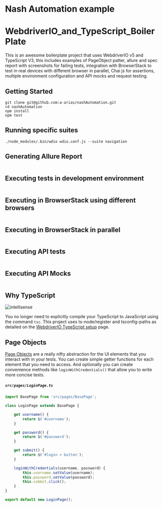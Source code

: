 # Nash Automation example

# WebdriverIO_and_TypeScript_BoilerPlate
This is an awesome boilerplate project that uses WebdriverIO v5 and TypeScript V3, this includes examples of PageObject patter, allure and spec report with screenshots for failing tests, integration with BrowserStack to test in real devices with different browser in parallel, Chai js for assertions, multiple environment configuration and API mocks and request testing.

## Getting Started
```
git clone git@github.com:a-arias/nashAutomation.git
cd nashAutomation
npm install
npm test
```
## Running specific suites
```
./node_modules/.bin/wdio wdio.conf.js --suite navigation   
```

## Generating Allure Report
```npm report
```

## Executing tests in development environment
```npm run test_development
```

## Executing in BrowserStack using different browsers
```npm run test_browserStack 
```

## Executing in BrowserStack in parallel
```npm run test_browserStackParallel
```

## Executing API tests
```npm run test_api
```

## Executing API Mocks
```npm run test_mocks
```


## Why TypeScript
![intellisense](https://github.com/jpolley/WebdriverIO_v5_TypeScript/blob/master/src/assets/intellisense.png)

You no longer need to explicitly compile your TypeScript to JavaScript using the command `tsc`. This project uses ts-node/register and tsconfig-paths as detailed on the [WebdriverIO TypeScript setup](https://webdriver.io/docs/typescript.html) page. 

## Page Objects

[Page Objects](https://martinfowler.com/bliki/PageObject.html) are a really nifty abstraction for the UI elements that you interact with in your tests. You can create simple getter functions for each element that you need to access. And optionally you can create convenience methods like `loginWithCredentials()` that allow you to write more concise tests. 

##### `src/pages/LoginPage.ts`

```typescript
import BasePage from 'src/pages/BasePage';

class LoginPage extends BasePage {

    get username() {
        return $('#username');
    }

    get password() {
        return $('#password');
    }

    get submit() {
        return $('#login > button');
    }

    loginWithCredentials(username, password) {
        this.username.setValue(username);
        this.password.setValue(password);
        this.submit.click();
    }
}

export default new LoginPage();
```